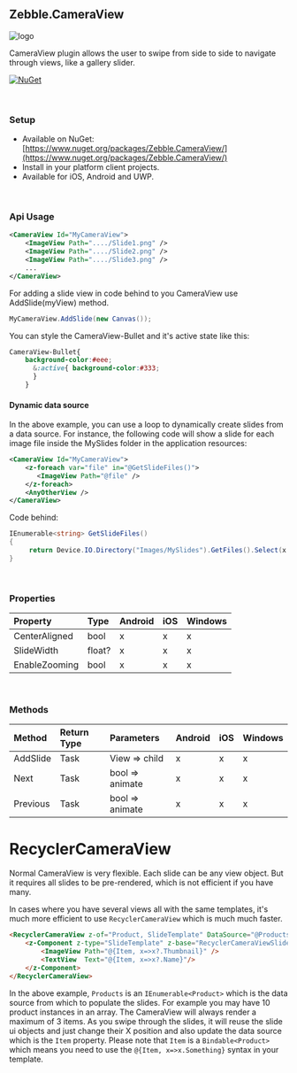 ﻿[logo]: https://raw.githubusercontent.com/Geeksltd/Zebble.CameraView/master/icon.png "Zebble.CameraView"


## Zebble.CameraView

![logo]

CameraView plugin allows the user to swipe from side to side to navigate through views, like a gallery slider.


[![NuGet](https://img.shields.io/nuget/v/Zebble.CameraView.svg?label=NuGet)](https://www.nuget.org/packages/Zebble.CameraView/)

<br>


### Setup
* Available on NuGet: [https://www.nuget.org/packages/Zebble.CameraView/](https://www.nuget.org/packages/Zebble.CameraView/)
* Install in your platform client projects.
* Available for iOS, Android and UWP.

<br>


### Api Usage


```xml
<CameraView Id="MyCameraView">
	<ImageView Path="..../Slide1.png" />
	<ImageView Path="..../Slide2.png" />
	<ImageView Path="..../Slide3.png" />
	...
</CameraView>
```

For adding a slide view in code behind to you CameraView use AddSlide(myView) method.

```csharp
MyCameraView.AddSlide(new Canvas());
```

You can style the CameraView-Bullet and it's active state like this:

```css
CameraView-Bullet{ 
	background-color:#eee;
	  &:active{ background-color:#333; 
	  } 
	}
```

#### Dynamic data source

In the above example, you can use a <z-foreach> loop to dynamically create slides from a data source. For instance, the following code will show a slide for each image file inside the MySlides folder in the application resources:

```xml
<CameraView Id="MyCameraView">
	<z-foreach var="file" in="@GetSlideFiles()">
	   <ImageView Path="@file" />
	</z-foreach>
    <AnyOtherView />
</CameraView>
```
Code behind:

```csharp
IEnumerable<string> GetSlideFiles()
{
     return Device.IO.Directory("Images/MySlides").GetFiles().Select(x => x.FullName);
}
```

<br>


### Properties
| Property     | Type         | Android | iOS | Windows |
| :----------- | :----------- | :------ | :-- | :------ |
| CenterAligned   | bool         | x       | x   | x       |
| SlideWidth   | float?         | x       | x   | x       |
| EnableZooming   | bool         | x       | x   | x       |


<br>


### Methods
| Method       | Return Type  | Parameters                          | Android | iOS | Windows |
| :----------- | :----------- | :-----------                        | :------ | :-- | :------ |
| AddSlide        | Task<Slide>         | View => child | x       | x   | x       |
| Next        | Task         |	bool => animate	| x       | x   | x       |
| Previous   | Task         | bool => animate | x       | x   | x       |

# RecyclerCameraView
Normal CameraView is very flexible. Each slide can be any view object. But it requires all slides to be pre-rendered, which is not efficient if you have many.

In cases where you have several views all with the same templates, it's much more efficient to use `RecyclerCameraView` which is much much faster.

```html
<RecyclerCameraView z-of="Product, SlideTemplate" DataSource="@Products">
    <z-Component z-type="SlideTemplate" z-base="RecyclerCameraViewSlide[Product]">
        <ImageView Path="@{Item, x=>x?.Thumbnail}" />
        <TextView  Text="@{Item, x=>x?.Name}"/>
    </z-Component>
</RecyclerCameraView>
```

In the above example, `Products` is an `IEnumerable<Product>` which is the data source from which to populate the slides. For example you may have 10 product instances in an array. The CameraView will always render a maximum of 3 items. As you swipe through the slides, it will reuse the slide ui objects and just change their X position and also update the data source which is the `Item` property. Please note that `Item` is a `Bindable<Product>` which means you need to use the `@{Item, x=>x.Something}` syntax in your template.
